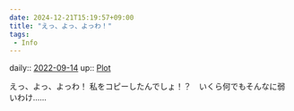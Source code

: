 ```yaml
---
date: 2024-12-21T15:19:57+09:00
title: "えっ、よっ、よっわ！"
tags:
 - Info
---
```


daily:: [2022-09-14](Daily_Note/2022-09-14.md)
up:: [Plot](Bar/Novel/Chaos/Plot.md)

えっ、よっ、よっわ！
私をコピーしたんでしょ！？　いくら何でもそんなに弱いわけ……